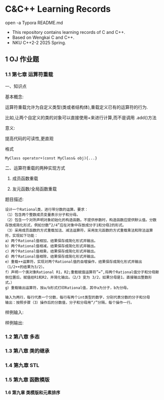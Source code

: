 # C&C++ Learning Records

open -a Typora README.md

- This repository contains learning records of C and C++.
- Based on Wengkai C and C++.
- NKU C++2-2 2025 Spring.




## 1 OJ 作业题
### 1.1 第七章 运算符重载

一、知识点

基本概念:

运算符重载允许为自定义类型(类或者结构体),重载定义已有的运算符的行为.

比如,让两个自定义的类的对象可以直接使用+来进行计算,而不是调用 .add()方法



意义:

提高代码的可读性,更直观



格式

```
MyClass operator+(const MyClass& obj){...}
```



二、运算符重载的两种实现方式

1. 成员函数重载









2. 友元函数/全局函数重载



题目描述:
```
设计一个Rational类，进行带分数的运算。要求：
（1）包含两个整数成员变量表示分子和分母。
（2）包含一个对所声明对象初始化的构造函数。不提供参数时，构造函数应提供默认值。分数存放成简化形式，例如分数“2/4”应在对象中存放成分子1和分母2的形式。
（3）采用成员函数的方式重载加法、减法运算符，采用友元函数的方式重载乘法和除法运算符，实现如下功能：
a）两个Rational值相加，结果保存成简化形式并输出。
b）两个Rational值相减，结果保存成简化形式并输出。
c）两个Rational值相乘，结果保存成简化形式并输出。
d）两个Rational值相除，结果保存成简化形式并输出。
e）重载++运算符，实现对两个Rational值的自增操作，结果保存成简化形式并输出（1/2++的结果为3/2）。
f）声明一个类对象Rational R1，R2;重载赋值运算符”=”,将两个Rational值分子和分母颠倒位置后，赋值给R1和R2，并简化输出。（2/3 变为 3/2，如果分母是1，直接输出整数形式。）
g）重载输出运算符，按a/b形式打印Rational值，其中a为分子，b为分母。

输入为两行，每行代表一个分数，每行有两个int类型的数字，分别代表分数的分子和分母
输出：按照步骤（3）操作后的分数值，分子和分母用“/”分隔，每个操作一行。
```



样例输入:



样例输出:



### 1.2 第八章 多态


### 1.3 第八章 类的继承



### 1.4 第九章 STL



### 1.5 第九章 函数模版



#### 1.6 第九章 类模版和元素排序

